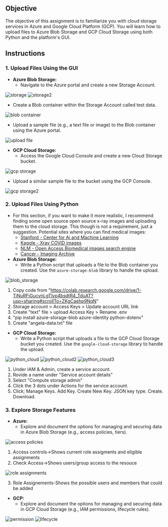 ## Objective
The objective of this assignment is to familiarize you with cloud storage services in Azure and Google Cloud Platform (GCP). You will learn how to upload files to Azure Blob Storage and GCP Cloud Storage using both Python and the platform's GUI.

## Instructions

### 1. Upload Files Using the GUI
- **Azure Blob Storage:**
  - Navigate to the Azure portal and create a new Storage Account.
    
![storage](https://github.com/user-attachments/assets/757046da-db21-4485-8054-5bcd12bdad17)
![storage2](https://github.com/user-attachments/assets/584c2897-2ee9-485c-8603-1ba123e06e40)
  - Create a Blob container within the Storage Account called test data.
    
![blob container](https://github.com/user-attachments/assets/67383654-eb93-49fc-a13c-84174080d8c6)
  - Upload a sample file (e.g., a text file or image) to the Blob container using the Azure portal.

![upload file](https://github.com/user-attachments/assets/8cabe5bf-c88f-4585-8490-ff89d3e0b6df)

- **GCP Cloud Storage:**
  - Access the Google Cloud Console and create a new Cloud Storage bucket.
    
![gcp storage](https://github.com/user-attachments/assets/f573ded4-249b-447d-a7ab-40a485ef4130)
  - Upload a similar sample file to the bucket using the GCP Console.
    
![gcp storage2](https://github.com/user-attachments/assets/52d337b5-a184-45ba-a5b2-24f68f8465b0)


### 2. Upload Files Using Python
- For this section, if you want to make it more realistic, I recommend finding some open source open source x-ray images and uploading them to the cloud storage. This though is not a requirement, just a suggestion. Potential sites where you can find medical images: 
  - [Stanford - Center for Ai and Machine Learning](https://aimi.stanford.edu/shared-datasets)
  - [Kaggle - Xray COVID images](https://www.kaggle.com/datasets/andyczhao/covidx-cxr2)
  - [NLM - Open Access Biomedical images search engine](https://openi.nlm.nih.gov/)
  - [Cancer - Imaging Archive](https://www.cancerimagingarchive.net/browse-collections/)
- **Azure Blob Storage:**
  - Write a Python script that uploads a file to the Blob container you created. Use the `azure-storage-blob` library to handle the upload.

![blob_storage](https://github.com/user-attachments/assets/f0ea2537-7e24-4c7b-8508-0b4ef47541ce)
1. Copy code from "https://colab.research.google.com/drive/1-TiNuRFiGucvnLgTlyp4bsdtR4_TduAT?usp=sharing#scrollTo=ZKgCaehp9NqN"
2. Storage account > Access Keys > Update account URL link
3. Create "text" file > upload Access Key > Rename .env
4. "pip install azure-storage-blob azure-identity python-dotenv" 
5. Create "angela-data.txt" file
   
- **GCP Cloud Storage:**
  - Write a Python script that uploads a file to the GCP Cloud Storage bucket you created. Use the `google-cloud-storage` library to handle the upload.
 
![python_cloud](https://github.com/user-attachments/assets/c5244154-1733-4fd1-be32-f954374dac55)
![python_cloud2](https://github.com/user-attachments/assets/1ef18c31-1aa8-413c-a4e6-fee117fb4a10)
![python_cloud3](https://github.com/user-attachments/assets/b91a94ad-d982-447e-b108-c3457049aeef)

1. Under IAM & Admin, create a service account.
2. Rovide a name under "Service account details"
3. Select "Compute storage admin" 
4. Click the 3 dots under Actions for the service account.
5. Click; Manage Keys. Add Key. Create New Key. JSON key type. Create. Download.

### 3. Explore Storage Features
- **Azure:**
  - Explore and document the options for managing and securing data in Azure Blob Storage (e.g., access policies, tiers).
    
![access policies](https://github.com/user-attachments/assets/652a604c-b2d1-425b-841b-bf01d71a482e)
1. Access controls->Shows current role assigments and eligible assignments
2. Check Access->Shows users/group access to the resouce

![role assignments](https://github.com/user-attachments/assets/66aaa0df-2316-425d-a1d2-3f8617099942)

3. Role Assignements-Shows the possible users and members that could be added

- **GCP:**
  - Explore and document the options for managing and securing data in GCP Cloud Storage (e.g., IAM permissions, lifecycle rules).
 
![permission](https://github.com/user-attachments/assets/92e7e427-ff8c-4e12-b94a-d4eee511859f)
![lifecycle](https://github.com/user-attachments/assets/dcbd1626-c264-4979-ba1f-e26b1d3955fc)
